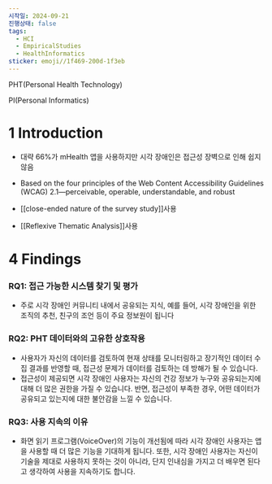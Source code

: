 ```yaml
---
시작일: 2024-09-21
진행상태: false
tags:
  - HCI
  - EmpiricalStudies
  - HealthInformatics
sticker: emoji//1f469-200d-1f3eb
---
```

PHT(Personal Health Technology)

PI(Personal Informatics)

# 1 Introduction

- 대략 66%가 mHealth 앱을 사용하지만 시각 장애인은 접근성 장벽으로 인해 쉽지 않음
- Based on the four principles of the Web Content Accessibility Guidelines (WCAG) 2.1—perceivable, operable, understandable, and robust

- [[close-ended nature of the survey study]]사용
- [[Reflexive Thematic Analysis]]사용

# 4 Findings

### RQ1: 접근 가능한 시스템 찾기 및 평가

- 주로 시각 장애인 커뮤니티 내에서 공유되는 지식, 예를 들어, 시각 장애인을 위한 조직의 추천, 친구의 조언 등이 주요 정보원이 됩니다

### RQ2: PHT 데이터와의 고유한 상호작용

- 사용자가 자신의 데이터를 검토하여 현재 상태를 모니터링하고 장기적인 데이터 수집 결과를 반영할 때, 접근성 문제가 데이터를 검토하는 데 방해가 될 수 있습니다.
- 접근성이 제공되면 시각 장애인 사용자는 자신의 건강 정보가 누구와 공유되는지에 대해 더 많은 권한을 가질 수 있습니다. 반면, 접근성이 부족한 경우, 어떤 데이터가 공유되고 있는지에 대한 불안감을 느낄 수 있습니다.

### RQ3: 사용 지속의 이유

- 화면 읽기 프로그램(VoiceOver)의 기능이 개선됨에 따라 시각 장애인 사용자는 앱을 사용할 때 더 많은 기능을 기대하게 됩니다. 또한, 시각 장애인 사용자는 자신이 기술을 제대로 사용하지 못하는 것이 아니라, 단지 인내심을 가지고 더 배우면 된다고 생각하여 사용을 지속하기도 합니다.